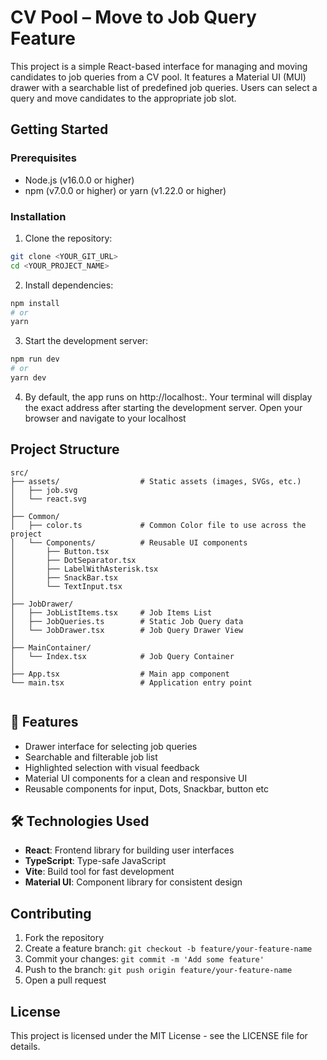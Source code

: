 # CV Pool – Move to Job Query Feature

This project is a simple React-based interface for managing and moving candidates to job queries from a CV pool. It features a Material UI (MUI) drawer with a searchable list of predefined job queries. Users can select a query and move candidates to the appropriate job slot.

## Getting Started

### Prerequisites

- Node.js (v16.0.0 or higher)
- npm (v7.0.0 or higher) or yarn (v1.22.0 or higher)

### Installation

1. Clone the repository:
```sh
git clone <YOUR_GIT_URL>
cd <YOUR_PROJECT_NAME>
```

2. Install dependencies:
```sh
npm install
# or
yarn
```

3. Start the development server:
```sh
npm run dev
# or
yarn dev
```

4. By default, the app runs on http://localhost:<port>. Your terminal will display the exact address after starting the development server. Open your browser and navigate to your localhost

## Project Structure

```
src/
├── assets/                  # Static assets (images, SVGs, etc.)
│   ├── job.svg
│   └── react.svg
│
├── Common/
│   ├── color.ts             # Common Color file to use across the project
│   └── Components/          # Reusable UI components
│       ├── Button.tsx
│       ├── DotSeparator.tsx
│       ├── LabelWithAsterisk.tsx
│       ├── SnackBar.tsx
│       └── TextInput.tsx
│
├── JobDrawer/
│   ├── JobListItems.tsx     # Job Items List
│   ├── JobQueries.ts        # Static Job Query data
│   └── JobDrawer.tsx        # Job Query Drawer View
│
├── MainContainer/
│   └── Index.tsx            # Job Query Container
│
├── App.tsx                  # Main app component
└── main.tsx                 # Application entry point


```

## 🚀 Features

- Drawer interface for selecting job queries
- Searchable and filterable job list
- Highlighted selection with visual feedback
- Material UI components for a clean and responsive UI
- Reusable components for input, Dots, Snackbar, button etc

## 🛠 Technologies Used

- **React**: Frontend library for building user interfaces
- **TypeScript**: Type-safe JavaScript
- **Vite**: Build tool for fast development
- **Material UI**: Component library for consistent design

## Contributing

1. Fork the repository
2. Create a feature branch: `git checkout -b feature/your-feature-name`
3. Commit your changes: `git commit -m 'Add some feature'`
4. Push to the branch: `git push origin feature/your-feature-name`
5. Open a pull request

## License

This project is licensed under the MIT License - see the LICENSE file for details.